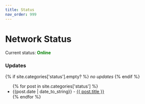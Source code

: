 ```yaml
---
title: Status
nav_order: 999
---
```


# Network Status

Current status: <span style="color:green; font-weight:bold">Online</span>

### Updates

{% if site.categories['status'].empty? %}
_no updates_
{% endif %}

<ul>
{% for post in site.categories['status'] %}
<li>{{post.date | date_to_string}} - <a href="{{ post.url }}">{{ post.title }}</a></li>
{% endfor %}
</ul>

